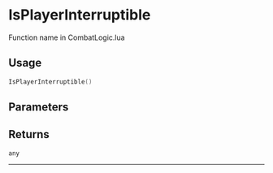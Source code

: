# IsPlayerInterruptible
Function name in CombatLogic.lua
## Usage
```lua
IsPlayerInterruptible()
```
## Parameters

## Returns
`any`

---